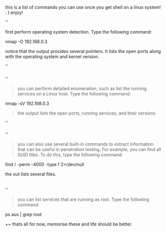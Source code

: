  this is a list of commands you can use once you get shell on a linux
system! : ) enjoy!

''

first perform operating system detection. Type the following command:

nmap -O 192.168.0.3

notice that the output provides several pointers. It lists the open ports along with the operating system and kernel version.

''

#####

''


> you can perform detailed enumeration, such as list the running services on a Linux host. Type the following command:

nmap -sV 192.168.0.3

> the output lists the open ports, running services, and their versions

''
####

''

> you can also use several built-in commands to extract information that can be useful in penetration testing. For example, you can find all SUID files. To do this, type the following command:

find / -perm -4000 -type f 2>/dev/null

the out lists several files.

######

''


> you can list services that are running as root. Type the following command:

ps aux | grep root

++ thats all for now, memorise these and life should be better.























































